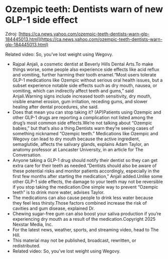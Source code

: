 # Ozempic teeth: Dentists warn of new GLP-1 side effect

Zdroj: [https://ca.news.yahoo.com/ozempic-teeth-dentists-warn-glp-184445013.html](https://ca.news.yahoo.com/ozempic-teeth-dentists-warn-glp-184445013.html)

Related video: So, you’ve lost weight using Wegovy.

- Rajpal Anjali, a cosmetic dentist at Beverly Hills Dental Arts.To make things worse, some people also experience side effects like acid reflux and vomiting, further harming their tooth enamel.“Most users tolerate GLP-1 medications like Ozempic without serious oral health issues, but a subset experience notable side effects such as dry mouth, nausea, or vomiting, which can indirectly affect teeth and gums,” said Anjali.Warning signs include increased tooth sensitivity, dry mouth, visible enamel erosion, gum irritation, receding gums, and slower healing after dental procedures, she said.
- Does that mean you can stop taking it? (AP)Patients using Ozempic and other GLP-1 drugs are reporting a complication not listed among the drug’s most common side effects.We’re not talking about “Ozempic babies,” but that’s also a thing.Dentists warn they’re seeing cases of something nicknamed “Ozempic teeth.” Medications like Ozempic and Wegovy can lead to dry mouth because the active ingredient, semaglutide, affects the salivary glands, explains Adam Taylor, an anatomy professor at Lancaster University, in an article for The Conversation.
- Anyone taking a GLP-1 drug should notify their dentist so they can get extra care for their teeth as needed.“Dentists should also be aware of these potential risks and monitor patients accordingly, especially in the first few months after starting the medication,” Anjali added.Unlike some other GLP-1 side effects, the damage to your teeth may not be reversible if you stop taking the medication.One simple way to prevent “Ozempic teeth” is to drink more water, advises Taylor.
- The medications can also cause people to drink less water because they feel less thirsty.Those factors combined increase the risk of cavities and gum disease, explained Dr.
- Chewing sugar-free gum can also boost your saliva production if you’re experiencing dry mouth as a result of the medication.Copyright 2025 Nexstar Media, Inc.
- For the latest news, weather, sports, and streaming video, head to The Hill.
- This material may not be published, broadcast, rewritten, or redistributed.
- Related video: So, you’ve lost weight using Wegovy.
